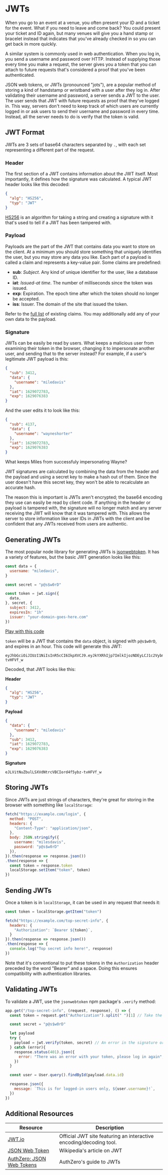 # JWTs

When you go to an event at a venue, you often present your ID and a ticket for the event. What if you need to leave and come back? You could present your ticket and ID again, but many venues will give you a hand stamp or bracelet instead that indicates that you've already checked in so you can get back in more quickly.

A similar system is commonly used in web authentication. When you log in, you send a username and password over HTTP. Instead of supplying those every time you make a request, the server gives you a token that you can attach to future requests that's considered a proof that you've been authenticated.

JSON web tokens, or JWTs (pronounced "jots"), are a popular method of storing a kind of handstamp or wristband with a user after they log in. After validating their username and password, a server sends a JWT to the user. The user sends that JWT with future requests as proof that they've logged in. This way, servers don't need to keep track of which users are currently logged in or ask users to send their username and password in every time. Instead, all the server needs to do is verify that the token is valid.

## JWT Format

JWTs are 3 sets of base64 characters separated by `.`, with each set representing a different part of the request.

### Header

The first section of a JWT contains information about the JWT itself. Most importantly, it defines how the signature was calculated. A typical JWT header looks like this decoded:

```json
{
  "alg": "HS256",
  "typ": "JWT"
}
```

[HS256](https://en.wikipedia.org/wiki/HMAC) is an algorithm for taking a string and creating a signature with it that's used to tell if a JWT has been tampered with.

### Payload

Payloads are the part of the JWT that contains data you want to store on the client. At a minimum you should store something that uniquely identifies the user, but you may store any data you like. Each part of a payload is called a claim and represents a key-value pair. Some claims are predefined:

* **sub**: _Subject_. Any kind of unique identifier for the user, like a database ID.
* **iat**: _Issued-at time_. The number of milliseconds since the token was issued.
* **exp**: Expiration. The epoch time after which the token should no longer be accepted.
* **iss**: Issuer. The domain of the site that issued the token.

Refer to the [full list](https://auth0.com/docs/tokens/json-web-tokens/json-web-token-claims) of existing claims. You may additionally add any of your own data to the payload.

### Signature

JWTs can be easily be read by users. What keeps a malicious user from examining their token in the browser, changing it to impersonate another user, and sending that to the server instead? For example, if a user's legitimate JWT payload is this:

```json
{
  "sub": 3412,
  "data": {
    "username": "miledavis"
  },
  "iat": 1629072783,
  "exp": 1629076383
}
```

And the user edits it to look like this:


```json
{
  "sub": 4137,
  "data": {
    "username": "wayneshorter"
  },
  "iat": 1629072783,
  "exp": 1629076383
}
```

What keeps Miles from successfuly impersonating Wayne?

JWT signatures are calculated by combining the data from the header and the payload and using a secret key to make a hash out of them. Since the user doesn't have this secret key, they won't be able to recalculate an accurate hash.

The reason this is important is JWTs aren't encrypted; the base64 encoding they use can easily be read by client code. If anything in the header or payload is tampered with, the signature will no longer match and any server receiving the JWT will know that it was tampered with. This allows the server to store information like user IDs in JWTs with the client and be confident that any JWTs received from users are authentic.

## Generating JWTs

The most popular node library for generating JWTs is [jsonwebtoken](https://www.npmjs.com/package/jsonwebtoken). It has a variety of features, but the basic JWT generation looks like this:

```js
const data = {
  username: "miledavis",
}

const secret = "p@s$w0rD"

const token = jwt.sign({
  data,
}, secret, {
  subject: 3412,
  expiresIn: "1h"
  issuer: "your-domain-goes-here.com"
})
```

[Play with this code](https://codesandbox.io/s/little-water-zijgq)

`token` will be a JWT that contains the `data` object, is signed with `p@s$w0rD`, and expires in an hour. This code will generate this JWT:

```
eyJhbGciOiJIUzI1NiIsInR5cCI6IkpXVCJ9.eyJkYXRhIjp7ImlkIjozNDEyLCJ1c2VybmFtZSI6Im1pbGVkYXZpcyJ9LCJpYXQiOjE2MjkwNzI3ODMsImV4cCI6MTYyOTA3NjM4M30.eJLVitNuZbulLSXVdNtrcVBCIord4f5ybz-tvHFVf_w
```

Decoded, that JWT looks like this:

**Header**

```json
{
  "alg": "HS256",
  "typ": "JWT"
}
```

**Payload**

```json
{
  "data": {
    "username": "miledavis"
  },
  "sub": 3412,
  "iat": 1629072783,
  "exp": 1629076383
}
```

**Signature**

```
eJLVitNuZbulLSXVdNtrcVBCIord4f5ybz-tvHFVf_w
```

## Storing JWTs

Since JWTs are just strings of characters, they're great for storing in the browser with something like `localStorage`:

```js
fetch("https://example.com/login", {
  method: "POST",
  headers: {
    "Content-Type": "application/json",
  },
  body: JSON.stringify({
    username: "milesdavis",
    password: "p@s$w0rD"
  }),
}).then(response => response.json())
.then(response => {
  const token = response.token
  localStorage.setItem("token", token)
})
```

## Sending JWTs

Once a token is in `localStorage`, it can be used in any request that needs it:

```js
const token = localStorage.getItem("token")

fetch("https://example.com/top-secret-info", {
  headers: {
    "Authorization": `Bearer ${token}`,
  }
}).then(response => response.json())
.then(response => {
  console.log("Top secret info here!", response)
})
```

Note that it's conventional to put these tokens in the `Authorization` header preceded by the word "Bearer" and a space. Doing this ensures compatibility with authentication libraries.

## Validating JWTs

To validate a JWT, use the `jsonwebtoken` npm package's `.verify` method:

```js
app.get("/top-secret-info", (request, response), () => {
  const token = request.get("Authorization").split(" ")[1] // Take the word `Bearer` out

  const secret = "p@s$w0rD"

  let payload
  try {
    payload = jwt.verify(token, secret) // An error in the signature or expiration will throw an error
  } catch (error){
    response.status(401).json({
      error: "There was an error with your token, please log in again",
    })
  }

  const user = User.query().findById(payload.data.id)

  response.json({
    message: `This is for logged-in users only, ${user.username}!`,
  })
})
```

## Additional Resources

| Resource | Description |
| --- | --- |
| [JWT.io](https://jwt.io/) | Official JWT site featuring an interactive encoding/decoding tool. |
| [JSON Web Token](https://en.wikipedia.org/wiki/JSON_Web_Token) | Wikipedia's article on JWT |
| [AuthZero: JSON Web Tokens](https://auth0.com/docs/tokens/json-web-tokens) | AuthZero's guide to JWTs |
